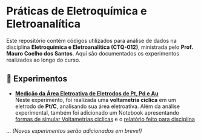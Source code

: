 # Práticas de Eletroquímica e Eletroanalítica

Este repositório contém códigos utilizados para análise de dados na disciplina **Eletroquímica e Eletroanalítica (CTQ-012)**, ministrada pelo **Prof. Mauro Coelho dos Santos**. Aqui são documentados os experimentos realizados ao longo do curso.  

## 📂 Experimentos  

- **[Medição da Área Eletroativa de Eletrodos de Pt, Pd e Au](https://github.com/PassosSouza/LabsEletroquimica/tree/main/Laboratorio%201)**  
  Neste experimento, foi realizada uma **voltametria cíclica** em um eletrodo de **Pt/C**, analisando sua área eletroativa.
  Além da análise experimental, também foi adicionado um Notebook apresentando [formas de simular Voltametrias ciclícas](https://github.com/PassosSouza/LabsEletroquimica/blob/main/Laboratorio%201/Cyclic%20Voltammetry%20-%20From%20paper.ipynb) e o [relatório feito para disciplina](https://github.com/PassosSouza/LabsEletroquimica/blob/main/Laboratorio%201/Relatório_1___Eletroquimica_Eletroanalitica.pdf) 

... *(Novos experimentos serão adicionados em breve!)*  
